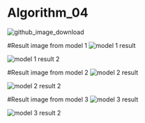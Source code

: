 # Algorithm_04
![github_image_download](https://user-images.githubusercontent.com/66194100/83344944-7985b500-a348-11ea-8a17-4accadf693e4.png)


#Result image from model 1
![model 1 result](https://user-images.githubusercontent.com/66194100/83346844-00dc2400-a35b-11ea-9111-083ab32a4739.png)

![model 1 result 2](https://user-images.githubusercontent.com/66194100/83346868-2b2de180-a35b-11ea-8971-522e23e49577.png)

#Result image from model 2
![model 2 result](https://user-images.githubusercontent.com/66194100/83346853-0c2f4f80-a35b-11ea-93e8-ec33319af0ec.png)

![model 2 result 2](https://user-images.githubusercontent.com/66194100/83346870-36810d00-a35b-11ea-9f36-816550cc28a8.png)

#Result image from model 3
![model 3 result](https://user-images.githubusercontent.com/66194100/83346858-1a7d6b80-a35b-11ea-93ed-935207481a28.png)

![model 3 result 2](https://user-images.githubusercontent.com/66194100/83346876-44369280-a35b-11ea-8f5b-8c94f3a8f94f.png)
